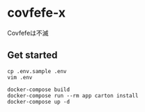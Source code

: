 # covfefe-x

Covfefeは不滅

## Get started

```
cp .env.sample .env
vim .env

docker-compose build
docker-compose run --rm app carton install
docker-compose up -d
```
